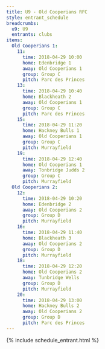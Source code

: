 ```yaml
---
title: U9 - Old Cooperians RFC
style: entrant_schedule
breadcrumbs:
  u9: U9
  entrants: clubs
items:
  Old Cooperians 1:
    11:
      time: 2018-04-29 10:00
      home: Edenbridge 1
      away: Old Cooperians 1
      group: Group C
      pitch: Parc des Princes
    13:
      time: 2018-04-29 10:40
      home: Blackheath 2
      away: Old Cooperians 1
      group: Group C
      pitch: Parc des Princes
    15:
      time: 2018-04-29 11:20
      home: Hackney Bulls 1
      away: Old Cooperians 1
      group: Group C
      pitch: Murrayfield
    19:
      time: 2018-04-29 12:40
      home: Old Cooperians 1
      away: Tonbridge Judds 2
      group: Group C
      pitch: Murrayfield
  Old Cooperians 2:
    12:
      time: 2018-04-29 10:20
      home: Edenbridge 2
      away: Old Cooperians 2
      group: Group D
      pitch: Murrayfield
    16:
      time: 2018-04-29 11:40
      home: Blackheath 3
      away: Old Cooperians 2
      group: Group D
      pitch: Murrayfield
    18:
      time: 2018-04-29 12:20
      home: Old Cooperians 2
      away: Tunbridge Wells
      group: Group D
      pitch: Murrayfield
    20:
      time: 2018-04-29 13:00
      home: Hackney Bulls 2
      away: Old Cooperians 2
      group: Group D
      pitch: Parc des Princes
---
```


{% include schedule_entrant.html %}
